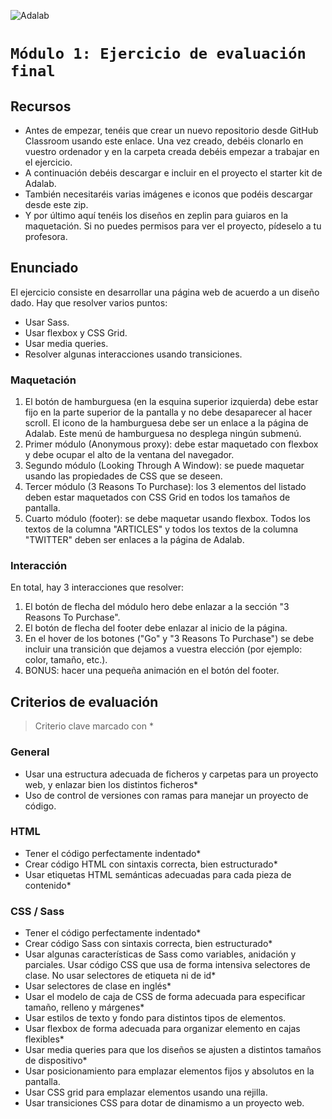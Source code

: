 ![Adalab](https://beta.adalab.es/resources/images/adalab-logo-155x61-bg-white.png)

# `Módulo 1: Ejercicio de evaluación final`

## Recursos

- Antes de empezar, tenéis que crear un nuevo repositorio desde GitHub Classroom usando este enlace.
  Una vez creado, debéis clonarlo en vuestro ordenador y en la carpeta creada debéis empezar a trabajar en el ejercicio.
- A continuación debéis descargar e incluir en el proyecto el starter kit de Adalab.
- También necesitaréis varias imágenes e iconos que podéis descargar desde este zip.
- Y por último aquí tenéis los diseños en zeplin para guiaros en la maquetación. Si no puedes permisos
  para ver el proyecto, pídeselo a tu profesora.

## Enunciado

El ejercicio consiste en desarrollar una página web de acuerdo a un diseño dado. Hay que resolver varios
puntos:

- Usar Sass.
- Usar flexbox y CSS Grid.
- Usar media queries.
- Resolver algunas interacciones usando transiciones.

### Maquetación

1. El botón de hamburguesa (en la esquina superior izquierda) debe estar fijo en la parte superior de la pantalla y no debe desaparecer al hacer scroll. El icono de la hamburguesa debe ser un enlace a la página de Adalab. Este menú de hamburguesa no desplega ningún submenú.
1. Primer módulo (Anonymous proxy): debe estar maquetado con flexbox y debe ocupar el alto de la ventana del navegador.
1. Segundo módulo (Looking Through A Window): se puede maquetar usando las propiedades de CSS que se deseen.
1. Tercer módulo (3 Reasons To Purchase): los 3 elementos del listado deben estar maquetados con CSS Grid en todos los tamaños de pantalla.
1. Cuarto módulo (footer): se debe maquetar usando flexbox. Todos los textos de la columna "ARTICLES" y todos los textos de la columna "TWITTER" deben ser enlaces a la página de Adalab.

### Interacción

En total, hay 3 interacciones que resolver:

1. El botón de flecha del módulo hero debe enlazar a la sección "3 Reasons To Purchase".
1. El botón de flecha del footer debe enlazar al inicio de la página.
1. En el hover de los botones ("Go" y "3 Reasons To Purchase") se debe incluir una transición que dejamos a vuestra elección (por ejemplo: color, tamaño, etc.).
1. BONUS: hacer una pequeña animación en el botón del footer.

## Criterios de evaluación

> Criterio clave marcado con \*

### General

- Usar una estructura adecuada de ficheros y carpetas para un proyecto web, y enlazar bien los distintos
  ficheros\*
- Uso de control de versiones con ramas para manejar un proyecto de código.

### HTML

- Tener el código perfectamente indentado\*
- Crear código HTML con sintaxis correcta, bien estructurado\*
- Usar etiquetas HTML semánticas adecuadas para cada pieza de contenido\*

### CSS / Sass

- Tener el código perfectamente indentado\*
- Crear código Sass con sintaxis correcta, bien estructurado\*
- Usar algunas características de Sass como variables, anidación y parciales.
  Usar código CSS que usa de forma intensiva selectores de clase. No usar selectores de etiqueta ni de
  id\*
- Usar selectores de clase en inglés\*
- Usar el modelo de caja de CSS de forma adecuada para especificar tamaño, relleno y márgenes\*
- Usar estilos de texto y fondo para distintos tipos de elementos.
- Usar flexbox de forma adecuada para organizar elemento en cajas flexibles\*
- Usar media queries para que los diseños se ajusten a distintos tamaños de dispositivo\*
- Usar posicionamiento para emplazar elementos fijos y absolutos en la pantalla.
- Usar CSS grid para emplazar elementos usando una rejilla.
- Usar transiciones CSS para dotar de dinamismo a un proyecto web.
